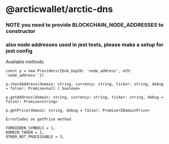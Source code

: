 # @arcticwallet/arctic-dns
### NOTE you need to provide BLOCKCHAIN_NODE_ADDRESSES to constructor
### also node addresses used in jest tests, please make a setup for jest config
Available methods

```const p = new Providers({bnb_bep20: 'node_address', eth: 'node_address''})```

```p.checkAddress(domain: string, currency: string, ticker: string, debug = false): Promise<null | boolean>```

```p.getAddress(domain: string, currency: string, ticker: string, debug = false): Promise<string>```

```p.getPrice(domain: string, debug = false): Promise<IDomainPrice>```



```ErrorCodes on getPrice method```

```
FORBIDDEN_SYMBOLS = 1,
DOMAIN_TAKEN = 2,
OTHER_NOT_PROCESSABLE = 3,
```
